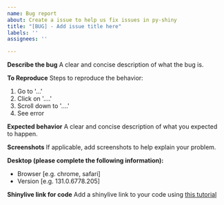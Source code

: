 ```yaml
---
name: Bug report
about: Create a issue to help us fix issues in py-shiny
title: "[BUG] - Add issue title here"
labels: ''
assignees: ''

---
```


**Describe the bug**
A clear and concise description of what the bug is.

**To Reproduce**
Steps to reproduce the behavior:
1. Go to '...'
2. Click on '....'
3. Scroll down to '....'
4. See error

**Expected behavior**
A clear and concise description of what you expected to happen.

**Screenshots**
If applicable, add screenshots to help explain your problem.

**Desktop (please complete the following information):**
 - Browser [e.g. chrome, safari]
 - Version [e.g. 131.0.6778.205]

**Shinylive link for code**
Add a shinylive link to your code using [this tutorial](https://shiny.posit.co/blog/posts/shiny-vscode-1.0.0/)
